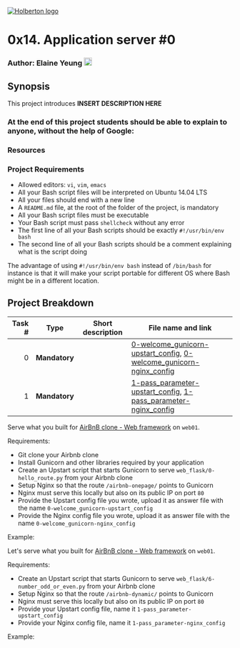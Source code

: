 [![Holberton logo](https://www.holbertonschool.com/assets/holberton-logo-1cc451260ca3cd297def53f2250a9794810667c7ca7b5fa5879a569a457bf16f.png)](https://www.holbertonschool.com/)
# 0x14. Application server #0

### Author: Elaine Yeung [<img src="https://user-images.githubusercontent.com/23224088/27935507-4e614b68-6260-11e7-8b20-d0352ef3ff53.png" height="18px"/>](https://twitter.com/egsy) 

## Synopsis
This project introduces **INSERT DESCRIPTION HERE**

### At the end of this project students should be able to explain to anyone, **without the help of Google**:

### Resources

### Project Requirements
-   Allowed editors: `vi`, `vim`, `emacs`
-   All your Bash script files will be interpreted on Ubuntu 14.04 LTS
-   All your files should end with a new line
-   A `README.md` file, at the root of the folder of the project, is mandatory
-   All your Bash script files must be executable
-   Your Bash script must pass `shellcheck` without any error
-   The first line of all your Bash scripts should be exactly `#!/usr/bin/env bash`
-   The second line of all your Bash scripts should be a comment explaining what is the script doing

The advantage of using `#!/usr/bin/env bash` instead of `/bin/bash` for instance is that it will make your script portable for different OS where Bash might be in a different location.

## Project Breakdown
Task # | Type | Short description | File name and link |
---: | --- | --- | --- |
0 | **Mandatory** | | [0-welcome_gunicorn-upstart_config](./0-welcome_gunicorn-upstart_config), [0-welcome_gunicorn-nginx_config](./0-welcome_gunicorn-nginx_config)
1 | **Mandatory** | | [1-pass_parameter-upstart_config](./1-pass_parameter-upstart_config), [1-pass_parameter-nginx_config](./1-pass_parameter-nginx_config)

Serve what you built for <a href="https://intranet.hbtn.io/projects/290">AirBnB clone - Web framework</a> on <code>web01</code>.
<p>Requirements:</p>

<ul>
<li>Git clone your Airbnb clone</li>
<li>Install Gunicorn and other libraries required by your application</li>
<li>Create an Upstart script that starts Gunicorn to serve <code>web_flask/0-hello_route.py</code> from your Airbnb clone</li>
<li>Setup Nginx so that the route <code>/airbnb-onepage/</code> points to Gunicorn</li>
<li>Nginx must serve this locally but also on its public IP on port <code>80</code></li>
<li>Provide the Upstart config file you wrote, upload it as answer file with the name <code>0-welcome_gunicorn-upstart_config</code></li>
<li>Provide the Nginx config file you wrote, upload it as answer file with the name <code>0-welcome_gunicorn-nginx_config</code></li>
</ul>

<p>Example:</p>

<!-- Task Body -->
  <p>Let&#39;s serve what you built for <a href="https://intranet.hbtn.io/projects/290">AirBnB clone - Web framework</a> on <code>web01</code>.</p>

<p>Requirements:</p>

<ul>
<li>Create an Upstart script that starts Gunicorn to serve <code>web_flask/6-number_odd_or_even.py</code> from your Airbnb clone</li>
<li>Setup Nginx so that the route <code>/airbnb-dynamic/</code> points to Gunicorn</li>
<li>Nginx must serve this locally but also on its public IP on port <code>80</code></li>
<li>Provide your Upstart config file, name it <code>1-pass_parameter-upstart_config</code></li>
<li>Provide your Nginx config file, name it <code>1-pass_parameter-nginx_config</code></li>
</ul>

<p>Example:</p>


